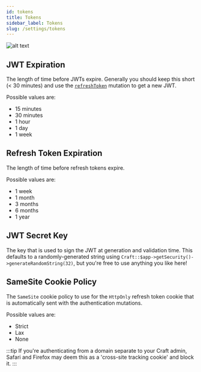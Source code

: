 ```yaml
---
id: tokens
title: Tokens
sidebar_label: Tokens
slug: /settings/tokens
---
```


![alt text](/assets/tokens.png "Screenshot of token settings")

## JWT Expiration

The length of time before JWTs expire. Generally you should keep this short (< 30 minutes) and use the [`refreshToken`](/usage/authentication#refresh-jwt) mutation to get a new JWT.

Possible values are:

- 15 minutes
- 30 minutes
- 1 hour
- 1 day
- 1 week

## Refresh Token Expiration

The length of time before refresh tokens expire.

Possible values are:

- 1 week
- 1 month
- 3 months
- 6 months
- 1 year

## JWT Secret Key

The key that is used to sign the JWT at generation and validation time. This defaults to a randomly-generated string using `Craft::$app->getSecurity()->generateRandomString(32)`, but you're free to use anything you like here!

## SameSite Cookie Policy

The `SameSite` cookie policy to use for the `HttpOnly` refresh token cookie that is automatically sent with the authentication mutations.

Possible values are:

- Strict
- Lax
- None

:::tip
If you're authenticating from a domain separate to your Craft admin, Safari and Firefox may deem this as a 'cross-site tracking cookie' and block it.
:::

